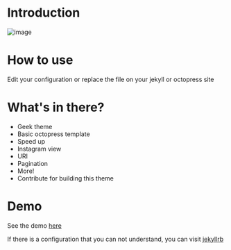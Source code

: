 # Introduction
![image](http://i.imgur.com/JdphAWJ.png)

# How to use

Edit your configuration or replace the file on your jekyll or octopress site

# What's in there?

 * Geek theme
 * Basic octopress template
 * Speed up
 * Instagram view
 * URI
 * Pagination
 * More!
 * Contribute for building this theme

# Demo

See the demo [here](https://dikiaap.github.io)

If there is a configuration that you can not understand, you can visit [jekyllrb](http://jekyllrb.com)